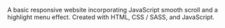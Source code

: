 A basic responsive website incorporating JavaScript smooth scroll and a highlight menu effect. Created with HTML, CSS / SASS, and JavaScript.
